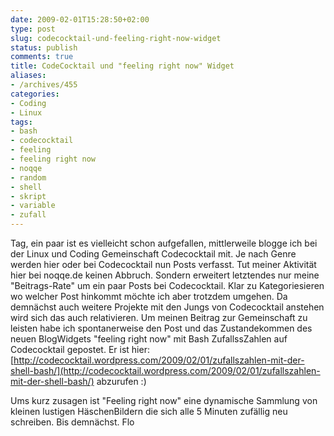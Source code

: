 ```yaml
---
date: 2009-02-01T15:28:50+02:00
type: post
slug: codecocktail-und-feeling-right-now-widget
status: publish
comments: true
title: CodeCocktail und "feeling right now" Widget
aliases:
- /archives/455
categories:
- Coding
- Linux
tags:
- bash
- codecocktail
- feeling
- feeling right now
- noqqe
- random
- shell
- skript
- variable
- zufall
---
```


Tag,
ein paar ist es vielleicht schon aufgefallen, mittlerweile blogge ich bei der Linux und Coding Gemeinschaft Codecocktail mit. Je nach Genre werden hier oder bei Codecocktail nun Posts verfasst. Tut meiner Aktivität hier bei noqqe.de keinen Abbruch. Sondern erweitert letztendes nur meine "Beitrags-Rate" um ein paar Posts bei Codecocktail. Klar zu Kategoriesieren wo welcher Post hinkommt möchte ich aber trotzdem umgehen. Da demnächst auch weitere Projekte mit den Jungs von Codecocktail anstehen wird sich das auch relativieren. Um meinen Beitrag zur Gemeinschaft zu leisten habe ich spontanerweise den Post und das Zustandekommen des neuen BlogWidgets "feeling right now" mit Bash ZufallssZahlen auf Codecocktail gepostet. Er ist hier: [http://codecocktail.wordpress.com/2009/02/01/zufallszahlen-mit-der-shell-bash/](http://codecocktail.wordpress.com/2009/02/01/zufallszahlen-mit-der-shell-bash/) abzurufen :)

Ums kurz zusagen ist "Feeling right now" eine dynamische Sammlung von kleinen lustigen HäschenBildern die sich alle 5 Minuten zufällig neu schreiben.
Bis demnächst.
Flo
